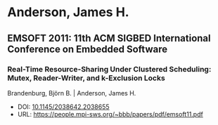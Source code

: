# Anderson, James H.

## EMSOFT 2011: 11th ACM SIGBED International Conference on Embedded Software

### Real-Time Resource-Sharing Under Clustered Scheduling: Mutex, Reader-Writer, and k-Exclusion Locks
Brandenburg, Björn B. | Anderson, James H.
* DOI: [10.1145/2038642.2038655](https://doi.org/10.1145/2038642.2038655)
* URL: <https://people.mpi-sws.org/~bbb/papers/pdf/emsoft11.pdf>

